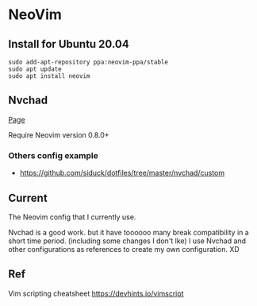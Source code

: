 # NeoVim

## Install for Ubuntu 20.04
```
sudo add-apt-repository ppa:neovim-ppa/stable
sudo apt update
sudo apt install neovim
```

## Nvchad
[Page](https://nvchad.github.io/)

Require Neovim version 0.8.0+

### Others config example
- https://github.com/siduck/dotfiles/tree/master/nvchad/custom

## Current
The Neovim config that I currently use.

Nvchad is a good work. but it have toooooo many break compatibility in a short time period. (including some changes I don't lke)
I use Nvchad and other configurations as references to create my own configuration. XD

## Ref
Vim scripting cheatsheet https://devhints.io/vimscript
